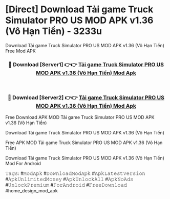 # [Direct] Download Tải game Truck Simulator PRO US MOD APK v1.36 (Vô Hạn Tiền) - 3233u
Download Tải game Truck Simulator PRO US MOD APK v1.36 (Vô Hạn Tiền) Free Mod APK

<div align="center">
<h3>🔴 Download [Server1] 👉👉 <a href="https://apk-comot.site?title=Tải_game_Truck_Simulator_PRO_US_MOD_APK_v1.36_(Vô_Hạn_Tiền)">Tải game Truck Simulator PRO US MOD APK v1.36 (Vô Hạn Tiền) Mod Apk</a></h3><br>

<h3>🔴 Download [Server2] 👉👉 <a href="https://apk-comot.site?title=Tải_game_Truck_Simulator_PRO_US_MOD_APK_v1.36_(Vô_Hạn_Tiền)">Tải game Truck Simulator PRO US MOD APK v1.36 (Vô Hạn Tiền) Mod Apk</a></h3>
</div>


Free Download APK MOD Tải game Truck Simulator PRO US MOD APK v1.36 (Vô Hạn Tiền)

Download Tải game Truck Simulator PRO US MOD APK v1.36 (Vô Hạn Tiền) 

Free APK MOD Tải game Truck Simulator PRO US MOD APK v1.36 (Vô Hạn Tiền) 

Download Tải game Truck Simulator PRO US MOD APK v1.36 (Vô Hạn Tiền) Mod For Android

𝚃𝚊𝚐𝚜: #𝙼𝚘𝚍𝙰𝚙𝚔 #𝙳𝚘𝚠𝚗𝚕𝚘𝚊𝚍𝙼𝚘𝚍𝙰𝚙𝚔 #𝙰𝚙𝚔𝙻𝚊𝚝𝚎𝚜𝚝𝚅𝚎𝚛𝚜𝚒𝚘𝚗 #𝙰𝚙𝚔𝚄𝚗𝚕𝚒𝚖𝚒𝚝𝚎𝚍𝙼𝚘𝚗𝚎𝚢 #𝙰𝚙𝚔𝚄𝚗𝚕𝚘𝚌𝚔𝙰𝚕𝚕 #𝙰𝚙𝚔𝙽𝚘𝙰𝚍𝚜 #𝚄𝚗𝚕𝚘𝚌𝚔𝙿𝚛𝚎𝚖𝚒𝚞𝚖 #𝙵𝚘𝚛𝙰𝚗𝚍𝚛𝚘𝚒𝚍 #𝙵𝚛𝚎𝚎𝙳𝚘𝚠𝚗𝚕𝚘𝚊𝚍 #home_design_mod_apk